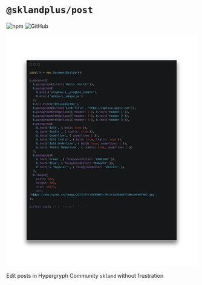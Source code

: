 # `@sklandplus/post`

![npm](https://img.shields.io/npm/v/%40sklandplus%2Fpost)
![GitHub](https://img.shields.io/github/license/sklandplus/sklandplus-post)

![@sklandplus/post Preview](https://github.com/sklandplus/sklandplus-post/blob/main/docs/preview.png?raw%253Dtrue)

Edit posts in Hypergryph Community `skland` without frustration
